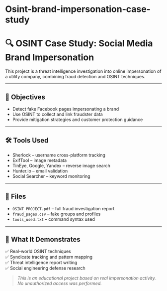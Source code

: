 # Osint-brand-impersonation-case-study
# 🔍 OSINT Case Study: Social Media Brand Impersonation

This project is a threat intelligence investigation into online impersonation of a utility company, combining fraud detection and OSINT techniques.

---

## 🎯 Objectives

- Detect fake Facebook pages impersonating a brand  
- Use OSINT to collect and link fraudster data  
- Provide mitigation strategies and customer protection guidance

---

## 🛠️ Tools Used

- Sherlock – username cross-platform tracking  
- ExifTool – image metadata  
- TinEye, Google, Yandex – reverse image search  
- Hunter.io – email validation  
- Social Searcher – keyword monitoring  

---

## 📁 Files

- `OSINT_PROJECT.pdf` – full fraud investigation report  
- `fraud_pages.csv` – fake groups and profiles  
- `tools_used.txt` – command syntax used

---

## 📌 What It Demonstrates

✅ Real-world OSINT techniques  
✅ Syndicate tracking and pattern mapping  
✅ Threat intelligence report writing  
✅ Social engineering defense research

> *This is an educational project based on real impersonation activity. No unauthorized access was performed.*
